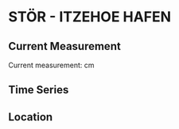 # STÖR - ITZEHOE HAFEN

## Current Measurement

Current measurement: <Value topic="rivers/pegel-online/STOER/ITZEHOE-HAFEN/measurementValue"/> cm

## Time Series

<TimeSeries topic="rivers/pegel-online/STOER/ITZEHOE-HAFEN/measurementValue" period="week" />

## Location

<WorldMap>
  <Marker lat="53.92445902391436" lon="9.500604517047933" labelTopic="rivers/pegel-online/STOER/ITZEHOE-HAFEN/measurementValue" />
</WorldMap>
